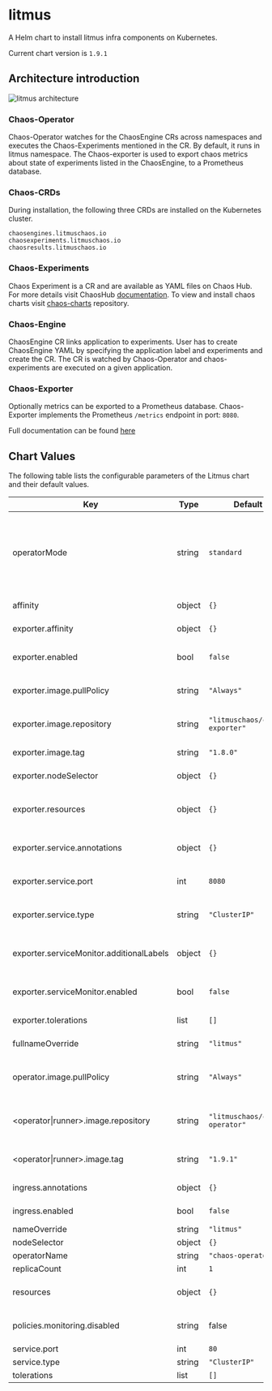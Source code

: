 litmus
======
A Helm chart to install litmus infra components on Kubernetes.

Current chart version is `1.9.1`

## Architecture introduction

![litmus architecture](https://camo.githubusercontent.com/44801ffbcabc79d86867ea259c0a3046bd124987/68747470733a2f2f646f63732e6c69746d75736368616f732e696f2f646f63732f6173736574732f6172636869746563747572652e706e67)

### Chaos-Operator

Chaos-Operator watches for the ChaosEngine CRs across namespaces and executes the Chaos-Experiments mentioned in the CR. By default, it runs in litmus namespace. The Chaos-exporter is used to export chaos metrics about state of experiments listed in the ChaosEngine, to a Prometheus database.

### Chaos-CRDs

During installation, the following three CRDs are installed on the Kubernetes cluster.
```
chaosengines.litmuschaos.io
chaosexperiments.litmuschaos.io
chaosresults.litmuschaos.io
```

### Chaos-Experiments

Chaos Experiment is a CR and are available as YAML files on Chaos Hub. For more details visit ChaosHub [documentation](https://docs.litmuschaos.io/docs/chaoshub/). To view and install chaos charts visit [chaos-charts](https://github.com/litmuschaos/chaos-charts) repository.

### Chaos-Engine

ChaosEngine CR links application to experiments. User has to create ChaosEngine YAML by specifying the application label and experiments and create the CR. The CR is watched by Chaos-Operator and chaos-experiments are executed on a given application.

### Chaos-Exporter

Optionally metrics can be exported to a Prometheus database. Chaos-Exporter implements the Prometheus `/metrics` endpoint in port: `8080`.

Full documentation can be found [here](https://litmuschaos.io)

## Chart Values

The following table lists the configurable parameters of the Litmus chart and their default values.

| Key | Type | Default | Description |
|-----|------|---------|-------------|
| operatorMode | string | `standard` | Operational mode of the chaos operator. Supports: `standard`, `namespaced`, `admin` |
| affinity | object | `{}` | Affinity for operator |
| exporter.affinity | object | `{}` | Affinity for exporter |
| exporter.enabled | bool | `false` | If metrics exporter enabled  |
| exporter.image.pullPolicy | string | `"Always"` | Image pill policy for exporter |
| exporter.image.repository | string | `"litmuschaos/chaos-exporter"` | Image repository for exporter |
| exporter.image.tag | string | `"1.8.0"` | Image tag for exporter |
| exporter.nodeSelector | object | `{}` | Node selector for exporter |
| exporter.resources | object | `{}` | Resources requests and limits for exporter |
| exporter.service.annotations | object | `{}` | Annotations for exporter service |
| exporter.service.port | int | `8080` | Port for exporter service |
| exporter.service.type | string | `"ClusterIP"` | Type of exporter's service |
| exporter.serviceMonitor.additionalLabels | object | `{}` | Additional labels for exporter's serviceMonitor |
| exporter.serviceMonitor.enabled | bool | `false` | If serviceMonitor enabled |
| exporter.tolerations | list | `[]` | Tolerations for exporter |
| fullnameOverride | string | `"litmus"` | Full name override |
| operator.image.pullPolicy | string | `"Always"` | Image operator or runner pull policy |
| \<operator\|runner\>.image.repository | string | `"litmuschaos/chaos-operator"` | Image operator or runner repository |
| \<operator\|runner\>.image.tag | string | `"1.9.1"` | Image operator or runner tag |
| ingress.annotations | object | `{}` | Ingress annotations |
| ingress.enabled | bool | `false` | Ingress enabled |
| nameOverride | string | `"litmus"` | Name override |
| nodeSelector | object | `{}` | Node selector |
| operatorName | string | `"chaos-operator"` | Operator name |
| replicaCount | int | `1` | Replica count |
| resources | object | `{}` | Resources requests and limits |
| policies.monitoring.disabled | string | false | If google analytics disabled |
| service.port | int | `80` | Service port |
| service.type | string | `"ClusterIP"` | Service type |
| tolerations | list | `[]` | Tolerations |

[1]: https://github.com/litmuschaos/chaos-charts
